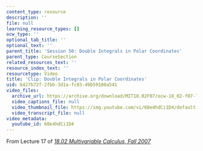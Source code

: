 ```yaml
---
content_type: resource
description: ''
file: null
learning_resource_types: []
ocw_type: ''
optional_tab_title: ''
optional_text: ''
parent_title: 'Session 50: Double Integrals in Polar Coordinates'
parent_type: CourseSection
related_resources_text: ''
resource_index_text: ''
resourcetype: Video
title: 'Clip: Double Integrals in Polar Coordinates'
uid: 6427b72f-2fbb-3d1a-fc03-49b59100a541
video_files:
  archive_url: https://archive.org/download/MIT18.02F07/ocw-18_02-f07-lec17_300k.mp4
  video_captions_file: null
  video_thumbnail_file: https://img.youtube.com/vi/60e4hdCi1D4/default.jpg
  video_transcript_file: null
video_metadata:
  youtube_id: 60e4hdCi1D4
---
```


From Lecture 17 of [_18.02 Multivariable Calculus, Fall 2007_](/courses/18-02-multivariable-calculus-fall-2007/video_galleries/video-lectures)